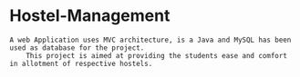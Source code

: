 # Hostel-Management
	A web Application uses MVC architecture, is a Java and MySQL has been used as database for the project. 
        This project is aimed at providing the students ease and comfort in allotment of respective hostels.
